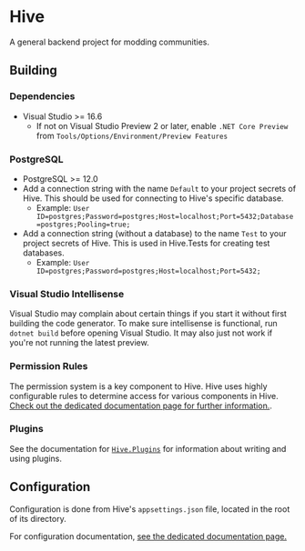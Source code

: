 # Hive

A general backend project for modding communities.

## Building

### Dependencies

- Visual Studio >= 16.6
  - If not on Visual Studio Preview 2 or later, enable `.NET Core Preview` from `Tools/Options/Environment/Preview Features`

### PostgreSQL

- PostgreSQL >= 12.0
- Add a connection string with the name `Default` to your project secrets of Hive. This should be used for connecting to 
  Hive's specific database.
  - Example: `User ID=postgres;Password=postgres;Host=localhost;Port=5432;Database=postgres;Pooling=true;`
- Add a connection string (without a database) to the name `Test` to your project secrets of Hive. This is used in Hive.Tests for creating test databases.
  - Example: `User ID=postgres;Password=postgres;Host=localhost;Port=5432;`

### Visual Studio Intellisense

Visual Studio may complain about certain things if you start it without first building the code generator.
To make sure intellisense is functional, run `dotnet build` before opening Visual Studio. It may also just
not work if you're not running the latest preview.

### Permission Rules

The permission system is a key component to Hive. Hive uses highly configurable rules to determine access for various components in Hive.
[Check out the dedicated documentation page for further information.](docs/Hive.Permissions/Usage.md).

### Plugins

See the documentation for [`Hive.Plugins`](docs/Hive.Plugins/) for information about writing and using plugins.

## Configuration

Configuration is done from Hive's `appsettings.json` file, located in the root of its directory.

For configuration documentation, [see the dedicated documentation page.](docs/Hive/Configuration.md)